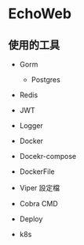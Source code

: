 # EchoWeb
## 使用的工具
* Gorm
  * Postgres
* Redis
* JWT
* Logger
* Docker
 * Docekr-compose  
 * DockerFile
* Viper 設定檔
* Cobra CMD

* Deploy
 * k8s 
 

